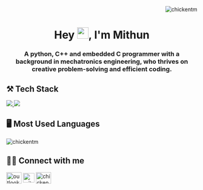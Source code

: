 <p align="right"> <img src="https://komarev.com/ghpvc/?username=chickentm&label=Profile%20views&color=blue&style=for-the-badge" alt="chickentm" /> </p>
<h1 align="center">Hey <img src="https://raw.githubusercontent.com/MartinHeinz/MartinHeinz/master/wave.gif" width="30px">, I'm Mithun</h1>
<h3 align="center">A python, C++ and embedded C programmer with a background in mechatronics engineering, who thrives on creative problem-solving and efficient coding.</h3>
<!--<img align="right" alt="Coding" width="350" src="https://cdn.dribbble.com/users/926537/screenshots/4502924/media/18181eb39eec9784db256e246954adba.gif"> -->

<!-- <h2>👨🏻‍💻 Programming Works</h2>
- <b>Python</b>
  - (upload code works and add links) -->

<h2 align="left">⚒️ Tech Stack </h2>
<p align="left">
  <a href="https://skillicons.dev">
    <img src="https://skillicons.dev/icons?i=py,flask,selenium,django,c,cpp"/>
    <img src="https://skillicons.dev/icons?i=git,github,gitlab,md,html,css,bootstrap,mysql,postgres,sqlite,postman,vscode,matlab,arduino,discord"/>
  </a>
</p>
<h2 align="left">🖥️ Most Used Languages </h2>
<p align="left"><img align="center" src="https://github-readme-stats.vercel.app/api/top-langs?username=chickentm&hide_border=True&theme=transparent&&locale=en&layout=donut&langs_count=8&hide_title=True" alt="chickentm" /></p>

<h2 align="left">🤝🏻 Connect with me </h2>
<p align="left">
<a href="mailto:mithunmanivannan@outlook.com" target="blank"><img align="center" src="https://raw.githubusercontent.com/maurodesouza/profile-readme-generator/master/src/assets/icons/social/microsoft-outlook/default.svg" alt="outlookmail" height="30" width="40" /></a>  
<a href="https://linkedin.com/in/mithunmanivannan" target="blank"><img align="center" src="https://raw.githubusercontent.com/rahuldkjain/github-profile-readme-generator/master/src/images/icons/Social/linked-in-alt.svg" alt="mithunmanivannan" height="25" width="30" /></a>
<!-- <a href="https://twitter.com/chickentm_yt" target="blank"><img align="center" src="https://raw.githubusercontent.com/rahuldkjain/github-profile-readme-generator/master/src/images/icons/Social/twitter.svg" alt="chickentm_yt" height="30" width="40" /></a> -->
<a href="https://www.youtube.com/c/chickentmgaming" target="blank"><img align="center" src="https://raw.githubusercontent.com/rahuldkjain/github-profile-readme-generator/master/src/images/icons/Social/youtube.svg" alt="chickentmgaming" height="30" width="40" /></a>
<!-- <a href="https://instagram.com/chickentm_yt" target="blank"><img align="center" src="https://raw.githubusercontent.com/rahuldkjain/github-profile-readme-generator/master/src/images/icons/Social/instagram.svg" alt="chickentm_yt" height="30" width="40" /></a> -->
</p>
